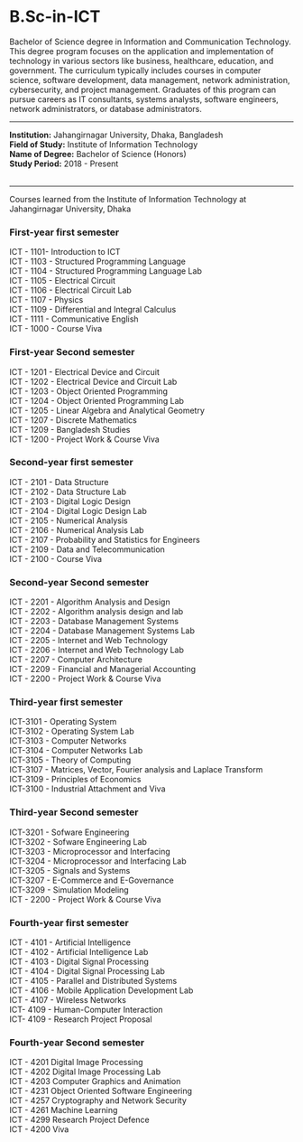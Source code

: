 # B.Sc-in-ICT
Bachelor of Science degree in Information and Communication Technology. This degree program focuses on the application and implementation of technology in various sectors like business, healthcare, education, and government. The curriculum typically includes courses in computer science, software development, data management, network administration, cybersecurity, and project management. Graduates of this program can pursue careers as IT consultants, systems analysts, software engineers, network administrators, or database administrators. <br><hr>


<b>Institution:</b> Jahangirnagar University, Dhaka, Bangladesh <br>
<b>Field of Study:</b> Institute of Information Technology <br>
<b>Name of Degree:</b> Bachelor of Science (Honors) <br>
<b>Study Period:</b> 2018 - Present<br><br><hr>

Courses learned from the Institute of Information Technology at Jahangirnagar University, Dhaka

### First-year first semester
ICT - 1101- Introduction to ICT <br>
ICT - 1103 - Structured Programming Language <br>
ICT - 1104 - Structured Programming Language Lab <br>
ICT - 1105 - Electrical Circuit <br>
ICT - 1106 - Electrical Circuit Lab <br>
ICT - 1107 - Physics <br>
ICT - 1109 - Differential and Integral Calculus <br>
ICT - 1111 - Communicative English <br>
ICT - 1000 - Course Viva <br>

### First-year Second semester
ICT - 1201 - Electrical Device and Circuit <br>
ICT - 1202 - Electrical Device and Circuit Lab <br>
ICT - 1203 - Object Oriented Programming <br>
ICT - 1204 - Object Oriented Programming Lab <br>
ICT - 1205 - Linear Algebra and Analytical Geometry <br>
ICT - 1207 - Discrete Mathematics <br>
ICT - 1209 - Bangladesh Studies <br>
ICT - 1200 - Project Work & Course Viva <br>

### Second-year first semester
ICT - 2101 - Data Structure <br>
ICT - 2102 - Data Structure Lab <br>
ICT - 2103 - Digital Logic Design <br>
ICT - 2104 - Digital Logic Design Lab <br>
ICT - 2105 - Numerical Analysis <br>
ICT - 2106 - Numerical Analysis Lab <br>
ICT - 2107 - Probability and Statistics for Engineers <br>
ICT - 2109 - Data and Telecommunication <br>
ICT - 2100 - Course Viva<br> 

### Second-year Second semester
ICT - 2201 - Algorithm Analysis and Design <br>
ICT - 2202 - Algorithm analysis design and lab <br>
ICT - 2203 - Database Management Systems <br>
ICT - 2204 - Database Management Systems Lab <br>
ICT - 2205 - Internet and Web Technology <br>
ICT - 2206 - Internet and Web Technology Lab <br>
ICT - 2207 - Computer Architecture <br>
ICT - 2209 - Financial and Managerial Accounting <br>
ICT - 2200 - Project Work & Course Viva <br>

### Third-year first semester
ICT-3101 - Operating System <br>
ICT-3102 - Operating System Lab <br>
ICT-3103  - Computer Networks <br>
ICT-3104 - Computer Networks Lab <br>
ICT-3105 - Theory of Computing <br>
ICT-3107 - Matrices, Vector, Fourier analysis and Laplace Transform <br>
ICT-3109 - Principles of Economics <br>
ICT-3100 - Industrial Attachment and Viva <br>

### Third-year Second semester
ICT-3201 - Sofware Engineering <br>
ICT-3202 - Sofware Engineering Lab <br>
ICT-3203 - Microprocessor and Interfacing <br>
ICT-3204 - Microprocessor and Interfacing Lab <br>
ICT-3205 - Signals and Systems <br>
ICT-3207 - E-Commerce and E-Governance <br>
ICT-3209 - Simulation Modeling <br>
ICT - 2200 - Project Work & Course Viva <br>

### Fourth-year first semester
ICT - 4101 - Artificial Intelligence <br>
ICT - 4102 - Artificial Intelligence Lab <br>
ICT - 4103 - Digital Signal Processing <br>
ICT - 4104 - Digital Signal Processing Lab <br>
ICT - 4105 - Parallel and Distributed Systems <br>
ICT - 4106 - Mobile Application Development Lab <br>
ICT - 4107 - Wireless Networks <br>
ICT- 4109  - Human-Computer Interaction <br>
ICT- 4109  - Research Project Proposal <br>

### Fourth-year Second semester
ICT - 4201 Digital Image Processing <br>
ICT - 4202 Digital Image Processing Lab <br>
ICT - 4203 Computer Graphics and Animation <br>
ICT - 4231 Object Oriented Software Engineering <br>
ICT - 4257 Cryptography and Network Security <br>
ICT - 4261 Machine Learning <br>
ICT - 4299 Research Project Defence <br>
ICT - 4200 Viva

